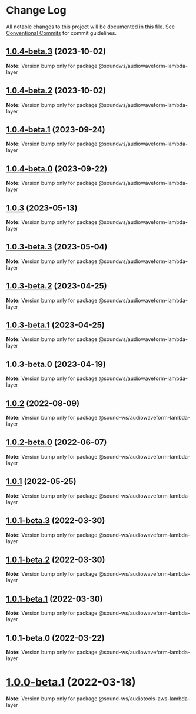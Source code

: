 # Change Log

All notable changes to this project will be documented in this file.
See [Conventional Commits](https://conventionalcommits.org) for commit guidelines.

## [1.0.4-beta.3](https://github.com/sound-ws/audiowaveform-lambda-layer/compare/@soundws/audiowaveform-lambda-layer@1.0.4-beta.2...@soundws/audiowaveform-lambda-layer@1.0.4-beta.3) (2023-10-02)

**Note:** Version bump only for package @soundws/audiowaveform-lambda-layer





## [1.0.4-beta.2](https://github.com/sound-ws/audiowaveform-lambda-layer/compare/@soundws/audiowaveform-lambda-layer@1.0.4-beta.1...@soundws/audiowaveform-lambda-layer@1.0.4-beta.2) (2023-10-02)

**Note:** Version bump only for package @soundws/audiowaveform-lambda-layer





## [1.0.4-beta.1](https://github.com/sound-ws/audiowaveform-lambda-layer/compare/@soundws/audiowaveform-lambda-layer@1.0.4-beta.0...@soundws/audiowaveform-lambda-layer@1.0.4-beta.1) (2023-09-24)

**Note:** Version bump only for package @soundws/audiowaveform-lambda-layer





## [1.0.4-beta.0](https://github.com/sound-ws/audiowaveform-lambda-layer/compare/@soundws/audiowaveform-lambda-layer@1.0.3...@soundws/audiowaveform-lambda-layer@1.0.4-beta.0) (2023-09-22)

**Note:** Version bump only for package @soundws/audiowaveform-lambda-layer





## [1.0.3](https://github.com/sound-ws/audiowaveform-lambda-layer/compare/@soundws/audiowaveform-lambda-layer@1.0.3-beta.3...@soundws/audiowaveform-lambda-layer@1.0.3) (2023-05-13)

**Note:** Version bump only for package @soundws/audiowaveform-lambda-layer





## [1.0.3-beta.3](https://github.com/sound-ws/audiowaveform-lambda-layer/compare/@soundws/audiowaveform-lambda-layer@1.0.3-beta.2...@soundws/audiowaveform-lambda-layer@1.0.3-beta.3) (2023-05-04)

**Note:** Version bump only for package @soundws/audiowaveform-lambda-layer





## [1.0.3-beta.2](https://github.com/sound-ws/audiowaveform-lambda-layer/compare/@soundws/audiowaveform-lambda-layer@1.0.3-beta.0...@soundws/audiowaveform-lambda-layer@1.0.3-beta.2) (2023-04-25)

**Note:** Version bump only for package @soundws/audiowaveform-lambda-layer





## [1.0.3-beta.1](https://github.com/sound-ws/audiowaveform-lambda-layer/compare/@soundws/audiowaveform-lambda-layer@1.0.3-beta.0...@soundws/audiowaveform-lambda-layer@1.0.3-beta.1) (2023-04-25)

**Note:** Version bump only for package @soundws/audiowaveform-lambda-layer





## 1.0.3-beta.0 (2023-04-19)

**Note:** Version bump only for package @soundws/audiowaveform-lambda-layer





## [1.0.2](https://github.com/sound-ws/audiowaveform-lambda-layer/compare/@sound-ws/audiowaveform-lambda-layer@1.0.2-beta.0...@sound-ws/audiowaveform-lambda-layer@1.0.2) (2022-08-09)

**Note:** Version bump only for package @sound-ws/audiowaveform-lambda-layer





## [1.0.2-beta.0](https://github.com/sound-ws/audiowaveform-lambda-layer/compare/@sound-ws/audiowaveform-lambda-layer@1.0.1...@sound-ws/audiowaveform-lambda-layer@1.0.2-beta.0) (2022-06-07)

**Note:** Version bump only for package @sound-ws/audiowaveform-lambda-layer





## [1.0.1](https://github.com/sound-ws/audiowaveform-lambda-layer/compare/@sound-ws/audiowaveform-lambda-layer@1.0.1-beta.3...@sound-ws/audiowaveform-lambda-layer@1.0.1) (2022-05-25)

**Note:** Version bump only for package @sound-ws/audiowaveform-lambda-layer





## [1.0.1-beta.3](https://github.com/sound-ws/audiowaveform-lambda-layer/compare/@sound-ws/audiowaveform-lambda-layer@1.0.1-beta.2...@sound-ws/audiowaveform-lambda-layer@1.0.1-beta.3) (2022-03-30)

**Note:** Version bump only for package @sound-ws/audiowaveform-lambda-layer





## [1.0.1-beta.2](https://github.com/sound-ws/audiowaveform-lambda-layer/compare/@sound-ws/audiowaveform-lambda-layer@1.0.1-beta.1...@sound-ws/audiowaveform-lambda-layer@1.0.1-beta.2) (2022-03-30)

**Note:** Version bump only for package @sound-ws/audiowaveform-lambda-layer





## [1.0.1-beta.1](https://github.com/sound-ws/audiowaveform-lambda-layer/compare/@sound-ws/audiowaveform-lambda-layer@1.0.1-beta.0...@sound-ws/audiowaveform-lambda-layer@1.0.1-beta.1) (2022-03-30)

**Note:** Version bump only for package @sound-ws/audiowaveform-lambda-layer





## 1.0.1-beta.0 (2022-03-22)

**Note:** Version bump only for package @sound-ws/audiowaveform-lambda-layer





# [1.0.0-beta.1](https://github.com/sound-ws/monorepo/compare/@sound-ws/audiotools-aws-lambda-layer@1.0.0-beta.0...@sound-ws/audiotools-aws-lambda-layer@1.0.0-beta.1) (2022-03-18)

**Note:** Version bump only for package @sound-ws/audiotools-aws-lambda-layer

